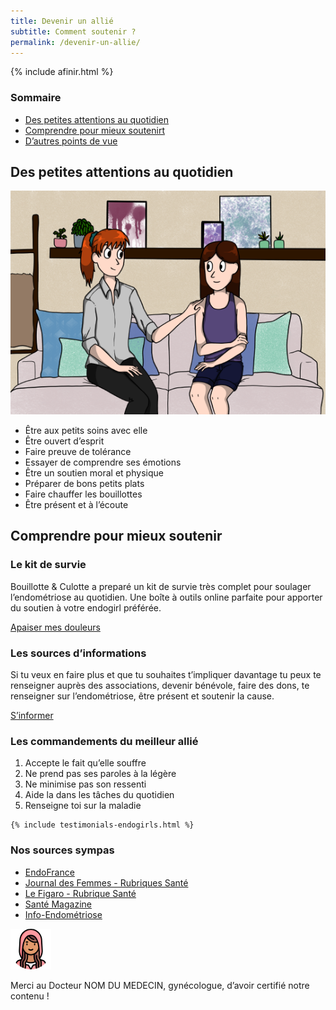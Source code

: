 ```yaml
---
title: Devenir un allié
subtitle: Comment soutenir ?
permalink: /devenir-un-allie/
---
```


{% include afinir.html %}
<section class="sources section">
    <div class="container">
        <div class="row">
            <h3>Sommaire</h3>
            <ul class="d-flex flex-column justify-content-lg-between flex-lg-row mb-0">
                <li class="list-group-item mb-3 mb-lg-0"><a href="#sect1">Des petites attentions au quotidien</a></li>
                <li class="list-group-item mb-3 mb-lg-0"><a href="#sect2">Comprendre pour mieux soutenirt</a></li>
                <li class="list-group-item"><a href="#sect3">D’autres points de vue </a></li>
            </ul>
        </div>
    </div>
</section>

<section id="sect1" class="section">
    <div class="container">
        <h2 class="mb-56"><span>Des petites attentions au quotidien</span></h2>
        <div class="row mb-50 d-flex justify-content-between">
            <img class="col-lg-5" src="/assets/images/soutien_homepage.png">
            <ul class="col-lg-5 liste_soutien d-flex flex-column justify-content-between">
                <li class="list-group-item my-3 my-lg-0">Être aux petits soins avec elle</li>
                <li class="list-group-item mb-3 mb-lg-0">Être ouvert d’esprit</li>
                <li class="list-group-item mb-3 mb-lg-0">Faire preuve de tolérance</li>
                <li class="list-group-item mb-3 mb-lg-0">Essayer de comprendre ses émotions</li>
                <li class="list-group-item mb-3 mb-lg-0">Être un soutien moral et physique</li>
                <li class="list-group-item mb-3 mb-lg-0">Préparer de bons petits plats</li>
                <li class="list-group-item mb-3 mb-lg-0">Faire chauffer les bouillottes</li>
                <li class="list-group-item "><span>Être présent et à l’écoute</span></li>
            </ul>
        </div>
    </div> 
</section>

<section id="sect2" class="section">
    <div class="container">
        <h2 class="mb-56"><span>Comprendre pour mieux soutenir</span></h2>
        <div class="row d-flex justify-content-between mb-72">
            <div class=" col-12 col-lg-5 d-flex justify-content-center align-items-start flex-column ">
                <h3>Le kit de survie</h3>
                <p class="card-text">Bouillotte & Culotte a preparé un kit de survie très complet pour soulager l’endométriose au quotidien. Une boîte à outils online parfaite pour apporter du soutien à votre endogirl préférée.</p>
                <a href="/que-m-arrive-t-il/" class="btn btn-primary">Apaiser mes douleurs</a>
            </div>
            <div class=" col-12 col-lg-5 d-flex justify-content-center align-items-start flex-column ">
                <h3>Les sources d’informations</h3>
                <p class="card-text">Si tu veux en faire plus et que tu souhaites t’impliquer davantage tu peux te renseigner auprès des associations, devenir bénévole, faire des dons, te renseigner sur l’endométriose, être présent et soutenir la cause.</p>
                <a href="/que-m-arrive-t-il/" class="btn btn-primary">S’informer</a>
            </div>
        </div>
        <div class="row d-flex justify-content-between">
            <h3 > Les commandements du meilleur allié</h3>
            <ol class="d-flex flex-lg-row flex-column list-group list-group-numbered">
                <li class="list-group-item my-5 my-lg-0">Accepte le fait qu’elle souffre</li>
                <li class="list-group-item mb-5 mb-lg-0">Ne prend pas ses paroles à la légère</li>
                <li class="list-group-item mb-5 mb-lg-0">Ne minimise pas son ressenti</li>
                <li class="list-group-item mb-5 mb-lg-0">Aide la dans les tâches du quotidien</li>
                <li class="list-group-item">Renseigne toi sur la maladie</li>
            </ol>
        </div>
    </div>
</section>

<section id="sect3" class="section">
    
    {% include testimonials-endogirls.html %}
</section>

<section class="sources section">
    <div class="container">
        <div class="row">
            <h3>Nos sources sympas</h3>
            <ul class="d-flex flex-column justify-content-lg-between flex-lg-row">
                <li><a href="#">EndoFrance</a></li>
                <li><a href="#">Journal des Femmes - Rubriques Santé</a></li>
                <li><a href="#">Le Figaro - Rubrique Santé</a></li>
                <li><a href="#">Santé Magazine</a></li>
                <li><a href="#">Info-Endométriose</a></li>
            </ul>
            <div class="d-flex">
                <img src="/assets/images/le-petit-chaperon-rouge.png" alt="photo medecin" class="mr-1">
                <p>Merci au Docteur NOM DU MEDECIN, gynécologue, d’avoir certifié notre contenu !</p>
            </div>
        </div>
    </div>
</section>